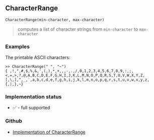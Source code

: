 ## CharacterRange

```
CharacterRange(min-character, max-character)
```

> computes a list of character strings from `min-character` to `max-character`


### Examples
 
The printable ASCII characters:

```
>> CharacterRange(" ", "~") 
{ ,!,",#,$,%,&,',(,),*,+,,,-,.,/,0,1,2,3,4,5,6,7,8,9,:,;,<,=,>,?,@,A,B,C,D,E,F,G,H,I,J,K,L,M,N,O,P,Q,R,S,T,U,V,W,X,Y,Z,[,\,],^,_,`,a,b,c,d,e,f,g,h,i,j,k,l,m,n,o,p,q,r,s,t,u,v,w,x,y,z,{,|,},~}

```






### Implementation status

* &#x2705; - full supported

### Github

* [Implementation of CharacterRange](https://github.com/axkr/symja_android_library/blob/master/symja_android_library/matheclipse-core/src/main/java/org/matheclipse/core/builtin/StringFunctions.java#L363) 
